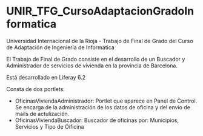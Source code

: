 # UNIR_TFG_CursoAdaptacionGradoInformatica
Universidad Internacional de la Rioja - Trabajo de Final de Grado del Curso de Adaptación de Ingeniería de Informática

El Trabajo de Final de Grado consiste en el desarrollo de un Buscador y Administrador de servicios de vivienda en la provincia de Barcelona.

Está desarrollado en Liferay 6.2

Consta de dos portlets:

- OficinasViviendaAdministrador: 
  Portlet que aparece en Panel de Control. 
  Se encarga de la administración de los datos de oficina y del envio de mails de actulización.
- OficinasViviendaBuscador: 
  Buscador de oficinas por: Municipios, Servicios y Tipo de Oificina
